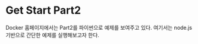 Get Start Part2
===============
Docker 홈페이지에서는 Part2를 파이썬으로 예제를 보여주고 있다. 여기서는 node.js 기반으로 간단한 예제를 실행해보고자 한다.

